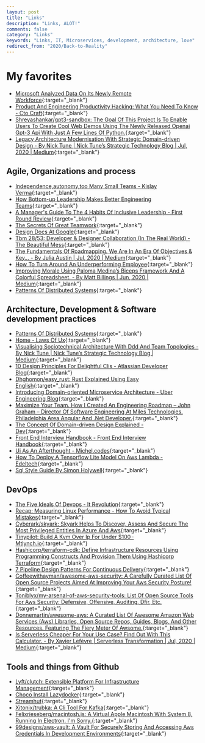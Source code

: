 ```yaml
---
layout: post
title: "Links"
description: "Links, ALOT!"
comments: false
category: "Links"
keywords: "Links, IT, Microservices, development, architecture, love"
redirect_from: "2020/Back-to-Reality"
---
```

<!-- markdownlint-disable MD033 MD020 MD025-->
# My favorites<a name="favorites"></a>

- [Microsoft Analyzed Data On Its Newly Remote Workforce](https://hbr.org/2020/07/microsoft-analyzed-data-on-its-newly-remote-workforce){:target="_blank"}
- [Product And Engineering Productivity Hacking: What You Need To Know - Cto Craft](https://ctocraft.com/blog/product-and-engineering-productivity-hacking-what-you-need-to-know/){:target="_blank"}
- [Shreyashankar/gpt3-sandbox: The Goal Of This Project Is To Enable Users To Create Cool Web Demos Using The Newly Released Openai Gpt-3 Api With Just A Few Lines Of Python.](https://github.com/shreyashankar/gpt3-sandbox){:target="_blank"}
- [Legacy Architecture Modernisation With Strategic Domain-driven Design - By Nick Tune | Nick Tune’s Strategic Technology Blog | Jul, 2020 | Medium](https://medium.com/nick-tune-tech-strategy-blog/legacy-architecture-modernisation-with-strategic-domain-driven-design-3e7c05bb383f){:target="_blank"}

## Agile, Organizations and process<a name="agile"></a>

- [Independence,autonomy,too Many Small Teams - Kislay Verma](https://kislayverma.com/organizations/independence-autonomy-and-too-many-small-teams/){:target="_blank"}
- [How Bottom-up Leadership Makes Better Engineering Teams](https://www.pluralsight.com/blog/teams/why-bottom-up-problem-solving-creates-better-engineering-teams-with-christopher-logan){:target="_blank"}
- [A Manager's Guide To The 4 Habits Of Inclusive Leadership - First Round Review](https://firstround.com/review/the-managers-guide-to-inclusive-leadership-small-habits-that-make-a-big-impact/){:target="_blank"}
- [The Secrets Of Great Teamwork](https://hbr.org/2016/06/the-secrets-of-great-teamwork?ref=range.co){:target="_blank"}
- [Design Docs At Google](https://www.industrialempathy.com/posts/design-docs-at-google/){:target="_blank"}
- [Tbm 28/53: Developer & Designer Collaboration (In The Real World) - The Beautiful Mess](https://cutlefish.substack.com/p/tbm-2853-developer-and-designer-collaboration){:target="_blank"}
- [The Fundamentals Of Roadmapping. We Are In An Era Of Objectives & Key… - By Julia Austin | Jul, 2020 | Medium](https://medium.com/@austinfish/the-fundamentals-of-roadmapping-f465f5ac733){:target="_blank"}
- [How To Turn Around An Underperforming Employee](https://getlighthouse.com/blog/turn-around-disengaged-underperforming-employee/){:target="_blank"}
- [Improving Morale Using Paloma Medina’s Biceps Framework And A Colorful Spreadsheet. - By Matt Billings | Jun, 2020 | Medium](https://medium.com/@easement/improving-morale-using-paloma-medinas-biceps-framework-and-a-colorful-spreadsheet-e19dfa9c8230){:target="_blank"}
- [Patterns Of Distributed Systems](https://martinfowler.com/articles/patterns-of-distributed-systems/index.html){:target="_blank"}

## Architecture, Development & Software development practices <a name="development"></a>

- [Patterns Of Distributed Systems](https://martinfowler.com/articles/patterns-of-distributed-systems/index.html){:target="_blank"}
- [Home - Laws Of Ux](https://lawsofux.com/){:target="_blank"}
- [Visualising Sociotechnical Architecture With Ddd And Team Topologies - By Nick Tune | Nick Tune’s Strategic Technology Blog | Medium](https://medium.com/nick-tune-tech-strategy-blog/visualising-sociotechnical-architecture-with-ddd-and-team-topologies-48c6be036c40){:target="_blank"}
- [10 Design Principles For Delightful Clis - Atlassian Developer Blog](https://blog.developer.atlassian.com/10-design-principles-for-delightful-clis/){:target="_blank"}
- [Dhghomon/easy_rust: Rust Explained Using Easy English](https://github.com/Dhghomon/easy_rust){:target="_blank"}
- [Introducing Domain-oriented Microservice Architecture - Uber Engineering Blog](https://eng.uber.com/microservice-architecture/){:target="_blank"}
- [Maximize Your Team. How I Created An Engineering Roadmap – John Graham – Director Of Software Engineering At Miles Technologies. Philadelphia Area Angular And .Net Developer.](https://johngrahamdev.com/Building-An-Engineering-Roadmap/){:target="_blank"}
- [The Concept Of Domain-driven Design Explained - Dev](https://dev.to/microtica/the-concept-of-domain-driven-design-explained-1ccn){:target="_blank"}
- [Front End Interview Handbook - Front End Interview Handbook](https://yangshun.github.io/front-end-interview-handbook/){:target="_blank"}
- [Ui As An Afterthought - Michel.codes](https://michel.codes/blogs/ui-as-an-afterthought){:target="_blank"}
- [How To Deploy A Tensorflow Lite Model On Aws Lambda - Edeltech](https://www.edeltech.ch/tensorflow/machine-learning/serverless/2020/07/11/how-to-deploy-a-tensorflow-lite-model-on-aws-lambda.html){:target="_blank"}
- [Sql Style Guide By Simon Holywell](https://www.sqlstyle.guide/){:target="_blank"}

## DevOps<a name="devops"></a>

- [The Five Ideals Of Devops - It Revolution](https://itrevolution.com/five-ideals-of-devops/){:target="_blank"}
- [Recap: Measuring Linux Performance - How To Avoid Typical Mistakes](https://ma.ttias.be/recap-measuring-linux-performance-avoid-typical-mistakes/){:target="_blank"}
- [Cyberark/skyark: Skyark Helps To Discover, Assess And Secure The Most Privileged Entities In Azure And Aws](https://github.com/cyberark/SkyArk){:target="_blank"}
- [Tinypilot: Build A Kvm Over Ip For Under $100 · Mtlynch.io](https://mtlynch.io/tinypilot/){:target="_blank"}
- [Hashicorp/terraform-cdk: Define Infrastructure Resources Using Programming Constructs And Provision Them Using Hashicorp Terraform](https://github.com/hashicorp/terraform-cdk){:target="_blank"}
- [7 Pipeline Design Patterns For Continuous Delivery](https://www.singlestoneconsulting.com/blog/7-pipeline-design-patterns-for-continuous-delivery/){:target="_blank"}
- [Coffeewithayman/awesome-aws-security: A Carefully Curated List Of Open Source Projects Aimed At Improving Your Aws Security Posture!](https://github.com/coffeewithayman/awesome-aws-security){:target="_blank"}
- [Toniblyx/my-arsenal-of-aws-security-tools: List Of Open Source Tools For Aws Security: Defensive, Offensive, Auditing, Dfir, Etc.](https://github.com/toniblyx/my-arsenal-of-aws-security-tools){:target="_blank"}
- [Donnemartin/awesome-aws: A Curated List Of Awesome Amazon Web Services (Aws) Libraries, Open Source Repos, Guides, Blogs, And Other Resources. Featuring The Fiery Meter Of Awsome.](https://github.com/donnemartin/awesome-aws){:target="_blank"}
- [Is Serverless Cheaper For Your Use Case? Find Out With This Calculator. - By Xavier Lefèvre | Serverless Transformation | Jul, 2020 | Medium](https://medium.com/serverless-transformation/is-serverless-cheaper-for-your-use-case-find-out-with-this-calculator-2f8a52fc6a68){:target="_blank"}

## Tools and things from Github <a name="tools"></a>

- [Lyft/clutch: Extensible Platform For Infrastructure Management](https://github.com/lyft/clutch){:target="_blank"}
- [Choco Install Lazydocker](https://github.com/jesseduffield/lazydocker){:target="_blank"}
- [Streamhut](https://streamhut.io/){:target="_blank"}
- [Xitonix/trubka: A Cli Tool For Kafka](https://github.com/xitonix/trubka){:target="_blank"}
- [Felixrieseberg/macintosh.js: A Virtual Apple Macintosh With System 8, Running In Electron. I'm Sorry.](https://github.com/felixrieseberg/macintosh.js){:target="_blank"}
- [99designs/aws-vault: A Vault For Securely Storing And Accessing Aws Credentials In Development Environments](https://github.com/99designs/aws-vault){:target="_blank"}